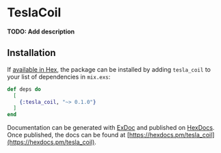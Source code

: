 # TeslaCoil

**TODO: Add description**

## Installation

If [available in Hex](https://hex.pm/docs/publish), the package can be installed
by adding `tesla_coil` to your list of dependencies in `mix.exs`:

```elixir
def deps do
  [
    {:tesla_coil, "~> 0.1.0"}
  ]
end
```

Documentation can be generated with [ExDoc](https://github.com/elixir-lang/ex_doc)
and published on [HexDocs](https://hexdocs.pm). Once published, the docs can
be found at [https://hexdocs.pm/tesla_coil](https://hexdocs.pm/tesla_coil).

